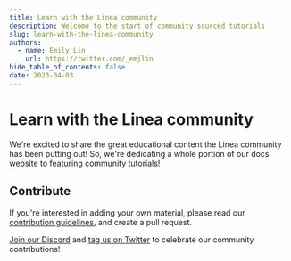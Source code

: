 ```yaml
---
title: Learn with the Linea community
description: Welcome to the start of community sourced tutorials
slug: learn-with-the-linea-community
authors:
  - name: Emily Lin
    url: https://twitter.com/_emjlin
hide_table_of_contents: false
date: 2023-04-03
---
```


# Learn with the Linea community

We're excited to share the great educational content the Linea community has been putting out! So, we're dedicating a whole portion of our docs website to featuring community tutorials!

<!--truncate-->

## Contribute

If you're interested in adding your own material, please read our [contribution guidelines](https://github.com/Consensys/doc.zk-evm#linea), and create a pull request.

[Join our Discord](https://discord.com/invite/consensys) and <!-- markdown-link-check-disable --> [tag us on Twitter](https://twitter.com/lineabuild) <!-- markdown-link-check-enable --> to celebrate our community contributions!
